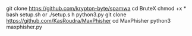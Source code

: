 git clone https://github.com/krypton-byte/spamwa
cd BruteX
chmod +x *
bash setup.sh or ./setup.s h
python3.py
git clone https://github.com/KasRoudra/MaxPhisher
cd MaxPhisher
python3 maxphisher.py
